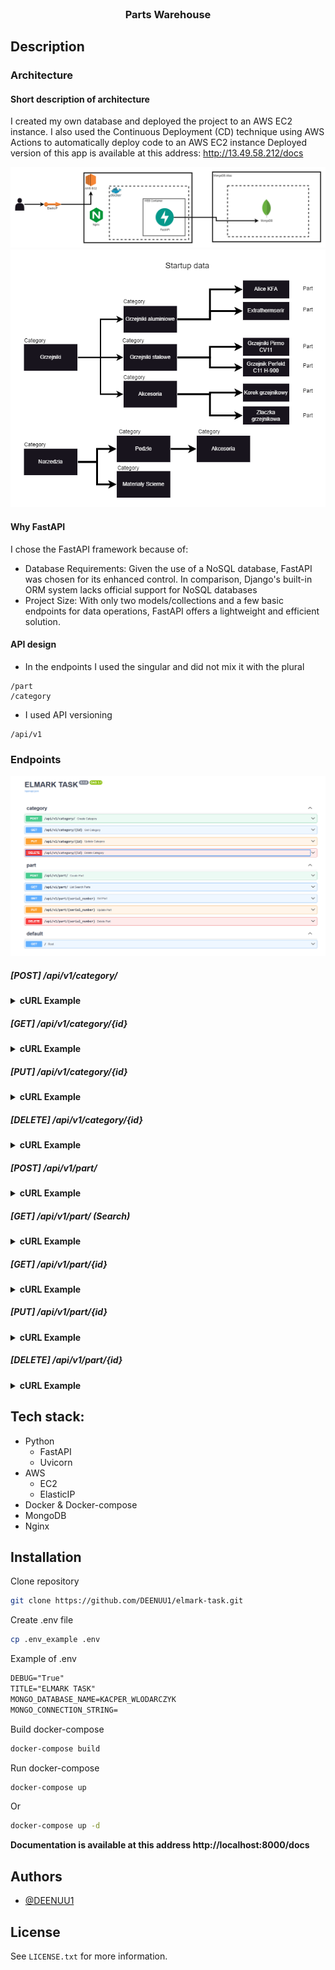 
<br />
<div align="center">
  <h3 align="center">Parts Warehouse</h3>
</div>

## Description

### Architecture
#### Short description of architecture
I created my own database and deployed the project to an AWS EC2 instance. 
I also used the Continuous Deployment (CD) technique using AWS Actions to automatically deploy code to an AWS EC2 instance
Deployed version of this app is available at this address: http://13.49.58.212/docs

<img src="assets/elmark-Strona-1.drawio.png" alt="architecture"/>
<img src="assets/elmark-Strona-2.drawio.png" alt="architecture"/>

#### Why FastAPI
I chose the FastAPI framework because of:
- Database Requirements: Given the use of a NoSQL database, FastAPI was chosen for its enhanced control. In comparison, Django's built-in ORM system lacks official support for NoSQL databases
- Project Size: With only two models/collections and a few basic endpoints for data operations, FastAPI offers a lightweight and efficient solution.

#### API design
- In the endpoints I used the singular and did not mix it with the plural

```
/part
/category
```
- I used API versioning
```
/api/v1
```

### Endpoints

<img src="assets/endpoints.png" alt="architecture"/>


##### [POST] /api/v1/category/
<details>
  <summary><strong>cURL Example</strong></summary>

 cURL:
```
curl --location 'localhost:8000/api/v1/category/' \
--header 'Content-Type: application/json' \
--data '{
    "name": "Wiadra",
    "parent_name": "Metal"
}'
```

Response:
```
{
    "_id": "65b2e261d1fd45025628a880",
    "name": "Wiadra",
    "parent_name": "Metal"
}
```

</details>


##### [GET] /api/v1/category/{id}
<details>
  <summary><strong>cURL Example</strong></summary>
cURL:

```
curl --location 'localhost:8000/api/v1/category/65b2e261d1fd45025628a880'
```

Response:
```
{
    "_id": "65b2e261d1fd45025628a880"
    "name": "Wiadra",
    "parent_name": "Metal"
}
```

</details>

##### [PUT] /api/v1/category/{id}
<details>
  <summary><strong>cURL Example</strong></summary>

cURL:
```
curl --location --request PUT 'localhost:8000/api/v1/category/65b2e261d1fd45025628a880' \
--header 'Content-Type: application/json' \
--data '{
    "name": "Wiaderka"
}'
```

Response:
```
{
    "_id": "65b2e261d1fd45025628a880",
    "name": "Wiaderka",
    "parent_name": null
}
```
</details>


##### [DELETE] /api/v1/category/{id}
<details>
  <summary><strong>cURL Example</strong></summary>

cURL:
```
curl --location --request DELETE 'localhost:8000/api/v1/category/65b2e261d1fd45025628a880'
```

Response:
```
{
    "message": "Category deleted successfully"
}
```
</details>


##### [POST] /api/v1/part/
<details>
  <summary><strong>cURL Example</strong></summary>

cURL:
```
curl --location 'localhost:8000/api/v1/part/' \
--header 'Content-Type: application/json' \
--data '{
  "serial_number": "aadasjadsadsadsb",
  "name": "Allen key",
  "description": "Some description for this part",
  "category": "Allen",
  "quantity": 5,
  "price": 25,
  "location": {
    "room": "Room11",
    "bookcase": "A",
    "shelf": "C1",
    "cuvette": "H",
    "column": 10,
    "row": 5
  }
}'
```

Response:
```
{
    "_id": "65b2d3947b2f630d89bad853",
    "serial_number": "aadasjadsadsadsb",
    "name": "Allen key",
    "description": "Some description for this part",
    "category": "Allen",
    "quantity": 5,
    "price": 25.0,
    "location": {
        "room": "Room11",
        "bookcase": "A",
        "shelf": "C1",
        "cuvette": "H",
        "column": 10,
        "row": 5
    }
}
```
</details>


##### [GET] /api/v1/part/ (Search)
<details>
  <summary><strong>cURL Example</strong></summary>

cURL:
```
curl --location 'localhost:8000/api/v1/part/?name=Allen&description=Some&category=Allen&serial_number=aa'
```


Response:
```
[
    {
        "_id": "65b2d3947b2f630d89bad853",
        "serial_number": "aadasjadsadsadsb",
        "name": "Allen key",
        "description": "Some description for this part",
        "category": "Allen",
        "quantity": 5,
        "price": 25.0,
        "location": {
            "room": "Room11",
            "bookcase": "A",
            "shelf": "C1",
            "cuvette": "H",
            "column": 10,
            "row": 5
        }
    },
    {
        "_id": "65b2d3947b2f630d89bad853",
        "serial_number": "aadasjadssssadsadsb",
        "name": "Allen key 2",
        "description": "Some description for this part",
        "category": "Allen",
        "quantity": 1,
        "price": 100.0,
        "location": {
            "room": "Room11",
            "bookcase": "Z",
            "shelf": "C1",
            "cuvette": "H",
            "column": 10,
            "row": 5
        }
    }
]
```
</details>


##### [GET] /api/v1/part/{id}
<details>
  <summary><strong>cURL Example</strong></summary>

cURL:
```
curl --location 'localhost:8000/api/v1/part/65b2d3947b2f630d89bad853'
```

Response:
```
{
    "_id": "65b2d3947b2f630d89bad853",
    "serial_number": "aadasjadsadsadsb",
    "name": "Allen key",
    "description": "Some description for this part",
    "category": "Allen",
    "quantity": 5,
    "price": 25.0,
    "location": {
        "room": "Room11",
        "bookcase": "A",
        "shelf": "C1",
        "cuvette": "H",
        "column": 10,
        "row": 5
    }
}
```
</details>

##### [PUT] /api/v1/part/{id}
<details>
  <summary><strong>cURL Example</strong></summary>

cURL:
```
curl --location --request PUT 'localhost:8000/api/v1/part/65b2d3947b2f630d89bad853' \
--header 'Content-Type: application/json' \
--data '{
    "serial_number": "aadasjadssssadsadsb",
    "name": "Allen key 123",
    "description": "Some description for this part",
    "category": "AllenTool",
    "quantity": 5,
    "price": 25.0,
    "location": {
        "room": "Room11",
        "bookcase": "A",
        "shelf": "C1",
        "cuvette": "H",
        "column": 10,
        "row": 5
    }
}'
```

Response:
```
{
    "_id": "65b2d3947b2f630d89bad853",
    "serial_number": "aadasjadssssadsadsb",
    "name": "Allen key 123",
    "description": "Some description for this part",
    "category": "AllenTool",
    "quantity": 5,
    "price": 25.0,
    "location": {
        "room": "Room11",
        "bookcase": "A",
        "shelf": "C1",
        "cuvette": "H",
        "column": 10,
        "row": 5
    }
}
```
</details>

##### [DELETE] /api/v1/part/{id}
<details>
  <summary><strong>cURL Example</strong></summary>

cURL:
```
curl --location --request DELETE 'localhost:8000/api/v1/part/65b2d3947b2f630d89bad853'
```

Response:
```
{
    "message": "Part deleted successfully"
}
```

</details>


## Tech stack:
- Python
  - FastAPI
  - Uvicorn
- AWS 
  - EC2
  - ElasticIP
- Docker & Docker-compose
- MongoDB
- Nginx

## Installation
Clone repository
```bash
git clone https://github.com/DEENUU1/elmark-task.git
```
Create .env file
```bash
cp .env_example .env
```

Example of .env
```txt 
DEBUG="True"
TITLE="ELMARK TASK"
MONGO_DATABASE_NAME=KACPER_WLODARCZYK
MONGO_CONNECTION_STRING=
```

Build docker-compose
```bash
docker-compose build
```

Run docker-compose
```bash
docker-compose up
```
Or
```bash
docker-compose up -d
```

**Documentation is available at this address http://localhost:8000/docs**

## Authors

- [@DEENUU1](https://www.github.com/DEENUU1)

<!-- LICENSE -->

## License

See `LICENSE.txt` for more information.

